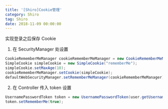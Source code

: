 ```yaml
---
title: '[Shiro]Cookie管理'
category: Shiro
tag: Shiro
date: 2018-11-09 00:00:00
---
```


实现登录之后保存 Cookie

1. 在 SecurityManager 处设置

```java
CookieRememberMeManager cookieRememberMeManager = new CookieRememberMeManager();
SimpleCookie simpleCookie = new SimpleCookie("rememberMe");
simpleCookie.setMaxAge(10);
cookieRememberMeManager.setCookie(simpleCookie);
defaultWebSecurityManager.setRememberMeManager(cookieRememberMeManager);
```


2. 在 Controller 传入 token 设置
```java
UsernamePasswordToken token = new UsernamePasswordToken(user.getUsername(), user.getPassword());
token.setRememberMe(true);
```